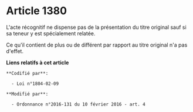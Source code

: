 # Article 1380

L'acte récognitif ne dispense pas de la présentation du titre original sauf si sa teneur y est spécialement relatée. 

Ce qu'il contient de plus ou de différent par rapport au titre original n'a pas d'effet.

**Liens relatifs à cet article**

	**Codifié par**:

	  - Loi n°1804-02-09

	**Modifié par**:

	  - Ordonnance n°2016-131 du 10 février 2016 - art. 4
